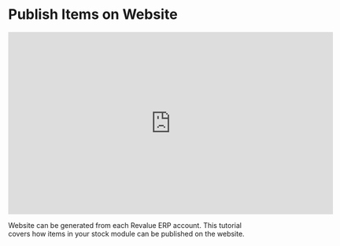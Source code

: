 # Publish Items on Website

<iframe width="660" height="371" src="https://www.youtube.com/embed/" frameborder="0" allowfullscreen></iframe>



Website can be generated from each Revalue ERP account. This tutorial covers how items in your stock module can be published on the website.